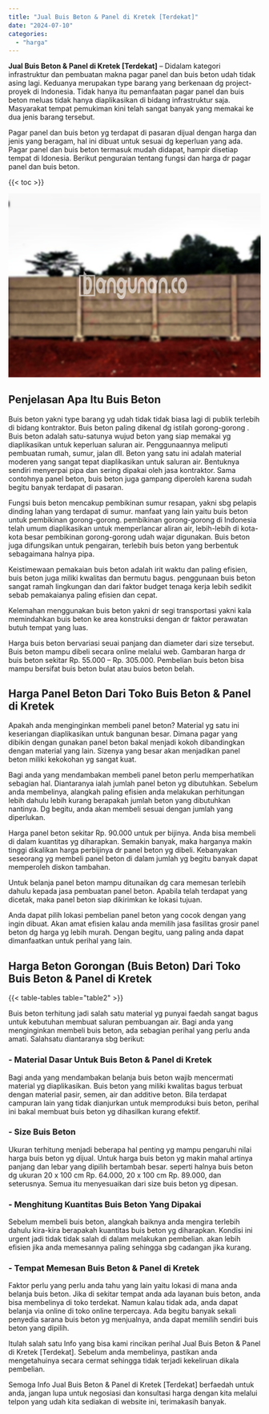 ```yaml
---
title: "Jual Buis Beton & Panel di Kretek [Terdekat]"
date: "2024-07-10"
categories: 
  - "harga"
---
```


**Jual Buis Beton & Panel di Kretek \[Terdekat\]** – Didalam kategori infrastruktur dan pembuatan makna pagar panel dan buis beton udah tidak asing lagi. Keduanya merupakan type barang yang berkenaan dg project-proyek di Indonesia. Tidak hanya itu pemanfaatan pagar panel dan buis beton meluas tidak hanya diaplikasikan di bidang infrastruktur saja. Masyarakat tempat pemukiman kini telah sangat banyak yang memakai ke dua jenis barang tersebut.

Pagar panel dan buis beton yg terdapat di pasaran dijual dengan harga dan jenis yang beragam, hal ini dibuat untuk sesuai dg keperluan yang ada. Pagar panel dan buis beton termasuk mudah didapat, hampir disetiap tempat di Idonesia. Berikut penguraian tentang fungsi dan harga dr pagar panel dan buis beton.

{{< toc >}}

![Jual Buis Beton & Panel di Kretek [Terdekat]](/images/jual-panel-buis-beton-murah-50.png)

## Penjelasan Apa Itu Buis Beton

Buis beton yakni type barang yg udah tidak tidak biasa lagi di publik terlebih di bidang kontraktor. Buis beton paling dikenal dg istilah gorong-gorong . Buis beton adalah satu-satunya wujud beton yang siap memakai yg diaplikasikan untuk keperluan saluran air. Penggunaannya meliputi pembuatan rumah, sumur, jalan dll. Beton yang satu ini adalah material moderen yang sangat tepat diaplikasikan untuk saluran air. Bentuknya sendiri menyerpai pipa dan sering dipakai oleh jasa kontraktor. Sama contohnya panel beton, buis beton juga gampang diperoleh karena sudah begitu banyak terdapat di pasaran.

Fungsi buis beton mencakup pembikinan sumur resapan, yakni sbg pelapis dinding lahan yang terdapat di sumur. manfaat yang lain yaitu buis beton untuk pembikinan gorong-gorong. pembikinan gorong-gorong di Indonesia telah umum diaplikasikan untuk memperlancar aliran air, lebih-lebih di kota-kota besar pembikinan gorong-gorong udah wajar digunakan. Buis beton juga difungsikan untuk pengairan, terlebih buis beton yang berbentuk sebagaimana halnya pipa.

Keistimewaan pemakaian buis beton adalah irit waktu dan paling efisien, buis beton juga miliki kwalitas dan bermutu bagus. penggunaan buis beton sangat ramah lingkungan dan dari faktor budget tenaga kerja lebih sedikit sebab pemakaianya paling efisien dan cepat.

Kelemahan menggunakan buis beton yakni dr segi transportasi yakni kala memindahkan buis beton ke area konstruksi dengan dr faktor perawatan butuh tempat yang luas.

Harga buis beton bervariasi seuai panjang dan diameter dari size tersebut. Buis beton mampu dibeli secara online melalui web. Gambaran harga dr buis beton sekitar Rp. 55.000 – Rp. 305.000. Pembelian buis beton bisa mampu bersifat buis beton bulat atau buios beton belah.

## Harga Panel Beton Dari Toko Buis Beton & Panel di Kretek

Apakah anda menginginkan membeli panel beton? Material yg satu ini keseriangan diaplikasikan untuk bangunan besar. Dimana pagar yang dibikin dengan gunakan panel beton bakal menjadi kokoh dibandingkan dengan material yang lain. Sizenya yang besar akan menjadikan panel beton miliki kekokohan yg sangat kuat.

Bagi anda yang mendambakan membeli panel beton perlu memperhatikan sebagian hal. Diantaranya ialah jumlah panel beton yg dibutuhkan. Sebelum anda membelinya, alangkah paling efisien anda melakukan perhitungan lebih dahulu lebih kurang berapakah jumlah beton yang dibutuhkan nantinya. Dg begitu, anda akan membeli sesuai dengan jumlah yang diperlukan.

Harga panel beton sekitar Rp. 90.000 untuk per bijinya. Anda bisa membeli di dalam kuantitas yg diharapkan. Semakin banyak, maka harganya makin tinggi dikalikan harga perbijinya dr panel beton yg dibeli. Kebanyakan seseorang yg membeli panel beton di dalam jumlah yg begitu banyak dapat memperoleh diskon tambahan.

Untuk belanja panel beton mampu ditunaikan dg cara memesan terlebih dahulu kepada jasa pembuatan panel beton. Apabila telah terdapat yang dicetak, maka panel beton siap dikirimkan ke lokasi tujuan.

Anda dapat pilih lokasi pembelian panel beton yang cocok dengan yang ingin dibuat. Akan amat efisien kalau anda memilih jasa fasilitas grosir panel beton dg harga yg lebih murah. Dengan begitu, uang paling anda dapat dimanfaatkan untuk perihal yang lain.

## Harga Beton Gorongan (Buis Beton) Dari Toko Buis Beton & Panel di Kretek

{{< table-tables table="table2" >}}

Buis beton terhitung jadi salah satu material yg punyai faedah sangat bagus untuk kebutuhan membuat saluran pembuangan air. Bagi anda yang menginginkan membeli buis beton, ada sebagian perihal yang perlu anda amati. Salahsatu diantaranya sbg berikut:

### \- Material Dasar Untuk Buis Beton & Panel di Kretek

Bagi anda yang mendambakan belanja buis beton wajib mencermati material yg diaplikasikan. Buis beton yang miliki kwalitas bagus terbuat dengan material pasir, semen, air dan additive beton. Bila terdapat campuran lain yang tidak dianjurkan untuk memproduksi buis beton, perihal ini bakal membuat buis beton yg dihasilkan kurang efektif.

### \- Size Buis Beton

Ukuran terhitung menjadi beberapa hal penting yg mampu pengaruhi nilai harga buis beton yg dijual. Untuk harga buis beton yg makin mahal artinya panjang dan lebar yang dipilih bertambah besar. seperti halnya buis beton dg ukuran 20 x 100 cm Rp. 64.000, 20 x 100 cm Rp. 89.000, dan seterusnya. Semua itu menyesuaikan dari size buis beton yg dipesan.

### \- Menghitung Kuantitas Buis Beton Yang Dipakai

Sebelum membeli buis beton, alangkah baiknya anda mengira terlebih dahulu kira-kira berapakah kuantitas buis beton yg diharapkan. Kondisi ini urgent jadi tidak tidak salah di dalam melakukan pembelian. akan lebih efisien jika anda memesannya paling sehingga sbg cadangan jika kurang.

### \- Tempat Memesan Buis Beton & Panel di Kretek

Faktor perlu yang perlu anda tahu yang lain yaitu lokasi di mana anda belanja buis beton. Jika di sekitar tempat anda ada layanan buis beton, anda bisa membelinya di toko terdekat. Namun kalau tidak ada, anda dapat belanja via online di toko online terpercaya. Ada begitu banyak sekali penyedia sarana buis beton yg menjualnya, anda dapat memilih sendiri buis beton yang dipilih.

Itulah salah satu Info yang bisa kami rincikan perihal Jual Buis Beton & Panel di Kretek \[Terdekat\]. Sebelum anda membelinya, pastikan anda mengetahuinya secara cermat sehingga tidak terjadi kekeliruan dikala pembelian.

Semoga Info Jual Buis Beton & Panel di Kretek \[Terdekat\] berfaedah untuk anda, jangan lupa untuk negosiasi dan konsultasi harga dengan kita melalui telpon yang udah kita sediakan di website ini, terimakasih banyak.
